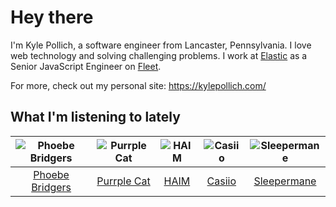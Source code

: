 # Hey there


I'm Kyle Pollich, a software engineer from Lancaster, Pennsylvania. I love web technology and solving challenging problems.
I work at [Elastic](https://www.elastic.co/) as a Senior JavaScript Engineer on [Fleet](https://www.elastic.co/guide/en/fleet/current/fleet-overview.html).

For more, check out my personal site: https://kylepollich.com/

## What I'm listening to lately

<!-- begin artists -->
  |![Phoebe Bridgers](https://i.scdn.co/image/ab6761610000f178626686e362d30246e816cc5b)|![Purrple Cat](https://i.scdn.co/image/ab6761610000f1786cd75d73b76d8c3d14fee48a)|![HAIM](https://i.scdn.co/image/ab6761610000f178a688abfbbed1037befa47232)|![Casiio](https://i.scdn.co/image/ab6761610000f17869ab85a6fb28bf699c7794c7)|![Sleepermane](https://i.scdn.co/image/ab6761610000f178a2de48785baf8d84f64cf633)|
  |:---:|:---:|:---:|:---:|:---:|
  |[Phoebe Bridgers](https://open.spotify.com/artist/1r1uxoy19fzMxunt3ONAkG)|[Purrple Cat](https://open.spotify.com/artist/73aKnLT4O8G2pBEfdlQzrE)|[HAIM](https://open.spotify.com/artist/4Ui2kfOqGujY81UcPrb5KE)|[Casiio](https://open.spotify.com/artist/5zUSfxfP1NETZiaWt0Ui0a)|[Sleepermane](https://open.spotify.com/artist/4gGsx7blPpBj7gKGmDBEfI)|
<!-- end artists -->
